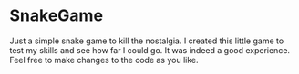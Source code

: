 # SnakeGame
Just a simple snake game to kill the nostalgia.
I created this little game to test my skills and see how far I could go. It was indeed a good experience.
Feel free to make changes to the code as you like.
